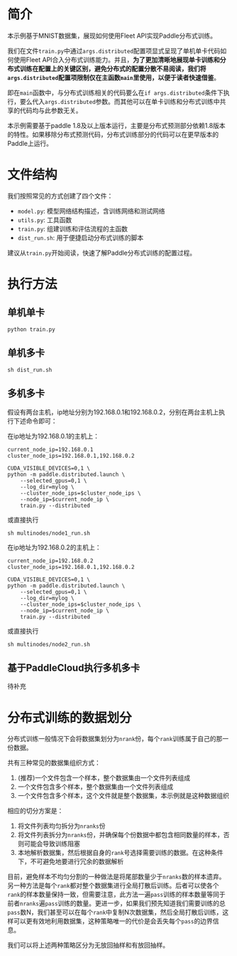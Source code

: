# 简介
本示例基于MNIST数据集，展现如何使用Fleet API实现Paddle分布式训练。

我们在文件`train.py`中通过`args.distributed`配置项显式呈现了单机单卡代码如何使用Fleet API合入分布式训练能力。并且，**为了更加清晰地展现单卡训练和分布式训练在配置上的关键区别，避免分布式的配置分散不易阅读，我们将`args.distributed`配置项限制仅在主函数`main`里使用，以便于读者快速借鉴**。

即在`main`函数中，与分布式训练相关的代码要么在`if args.distributed`条件下执行，要么代入`args.distributed`参数。而其他可以在单卡训练和分布式训练中共享的代码均与此参数无关。

本示例需要基于paddle 1.8及以上版本运行，主要是分布式预测部分依赖1.8版本的特性。如果移除分布式预测代码，分布式训练部分的代码可以在更早版本的Paddle上运行。

# 文件结构

我们按照常见的方式创建了四个文件：

* `model.py`: 模型网络结构描述，含训练网络和测试网络
* `utils.py`: 工具函数
* `train.py`: 组建训练和评估流程的主函数
* `dist_run.sh`: 用于便捷启动分布式训练的脚本

建议从`train.py`开始阅读，快速了解Paddle分布式训练的配置过程。

# 执行方法

## 单机单卡

``` code::bash
python train.py
```

## 单机多卡

``` code::bash
sh dist_run.sh
```

## 多机多卡

假设有两台主机，ip地址分别为192.168.0.1和192.168.0.2，分别在两台主机上执行下述命令即可：

在ip地址为192.168.0.1的主机上：

``` code::bash
current_node_ip=192.168.0.1
cluster_node_ips=192.168.0.1,192.168.0.2

CUDA_VISIBLE_DEVICES=0,1 \
python -m paddle.distributed.launch \
    --selected_gpus=0,1 \
    --log_dir=mylog \
    --cluster_node_ips=$cluster_node_ips \
    --node_ip=$current_node_ip \
    train.py --distributed
```

或直接执行

```
sh multinodes/node1_run.sh
```

在ip地址为192.168.0.2的主机上：

``` code::bash
current_node_ip=192.168.0.2
cluster_node_ips=192.168.0.1,192.168.0.2

CUDA_VISIBLE_DEVICES=0,1 \
python -m paddle.distributed.launch \
    --selected_gpus=0,1 \
    --log_dir=mylog \
    --cluster_node_ips=$cluster_node_ips \
    --node_ip=$current_node_ip \
    train.py --distributed
```

或直接执行

```
sh multinodes/node2_run.sh
```

## 基于PaddleCloud执行多机多卡

待补充

# 分布式训练的数据划分

分布式训练一般情况下会将数据集划分为`nrank`份，每个`rank`训练属于自己的那一份数据。

共有三种常见的数据集组织方式：

1. (推荐)一个文件包含一个样本，整个数据集由一个文件列表组成
2. 一个文件包含多个样本，整个数据集由一个文件列表组成
3. 一个文件包含多个样本，这个文件就是整个数据集，本示例就是这种数据组织

相应的切分方案是：

1. 将文件列表均匀拆分为`nranks`份
2. 将文件列表拆分为`nranks`份，并确保每个份数据中都包含相同数量的样本，否则可能会导致训练阻塞
3. 本地解析数据集，然后根据自身的`rank`号选择需要训练的数据。在这种条件下，不可避免地要进行冗余的数据解析

目前，避免样本不均匀分割的一种做法是将尾部数量少于`nranks`数的样本遗弃。另一种方法是每个`rank`都对整个数据集进行全局打散后训练。后者可以使各个`rank`的样本数量保持一致，但需要注意，此方法一遍`pass`训练的样本数量等同于前者`nranks`遍`pass`训练的数量。更进一步，如果我们预先知道我们需要训练的总`pass`数N，我们甚至可以在每个`rank`中复制N次数据集，然后全局打散后训练，这样可以更有效地利用数据集，这种策略唯一的代价是会丢失每个`pass`的边界信息。

我们可以将上述两种策略区分为无放回抽样和有放回抽样。
